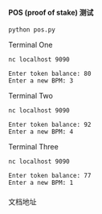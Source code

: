 #### POS (proof of stake) 测试

```
python pos.py
```

Terminal One
```buildoutcfg
nc localhost 9090

Enter token balance: 80
Enter a new BPM: 3
```

Terminal Two
```buildoutcfg
nc localhost 9090

Enter token balance: 92
Enter a new BPM: 4
```

Terminal Three
```buildoutcfg
nc localhost 9090

Enter token balance: 77
Enter a new BPM: 1
```

####
文档地址 [](https://xiaozhuanlan.com/topic/1680729435)




